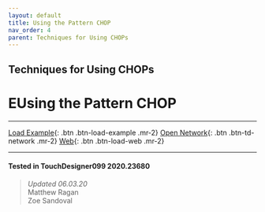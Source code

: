 ```yaml
---
layout: default
title: Using the Pattern CHOP
nav_order: 4
parent: Techniques for Using CHOPs
---
```


## Techniques for Using CHOPs
# EUsing the Pattern CHOP

*****

[Load Example](?remoteTox=){: .btn .btn-load-example .mr-2}
[Open Network](?openNetwork=True){: .btn .btn-td-network .mr-2}
[Web](?openInBrowser=True){: .btn .btn-load-web .mr-2}


---

#### Tested in TouchDesigner099 2020.23680 
>*Updated 06.03.20*  
Matthew Ragan  
Zoe Sandoval   